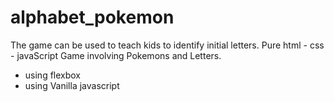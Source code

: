# alphabet_pokemon
The game can be used to teach kids to identify initial letters.
Pure html - css - javaScript Game involving Pokemons and Letters.

- using flexbox
- using Vanilla javascript

